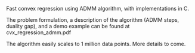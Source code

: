 Fast convex regression using ADMM algorithm, with implementations in C.

The problem formulation, a description of the algorithm (ADMM steps, duality gap), and a demo example can be found at cvx_regression_admm.pdf

The algorithm easily scales to 1 million data points.  More details to come.
